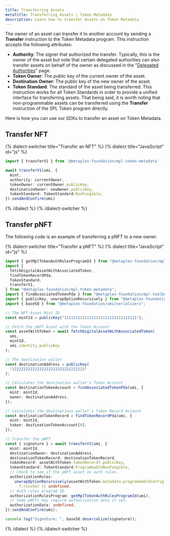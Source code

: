 ```yaml
---
title: Transferring Assets
metaTitle: Transferring Assets | Token Metadata
description: Learn how to transfer Assets on Token Metadata
---
```


The owner of an asset can transfer it to another account by sending a **Transfer** instruction to the Token Metadata program. This instruction accepts the following attributes:

- **Authority**: The signer that authorized the transfer. Typically, this is the owner of the asset but note that certain delegated authorities can also transfer assets on behalf of the owner as discussed in the "[Delegated Authorities](/token-metadata/delegates)" page.
- **Token Owner**: The public key of the current owner of the asset.
- **Destination Owner**: The public key of the new owner of the asset.
- **Token Standard**: The standard of the asset being transferred. This instruction works for all Token Standards in order to provide a unified interface for transferring assets. That being said, it is worth noting that non-programmable assets can be transferred using the **Transfer** instruction of the SPL Token program directly.

Here is how you can use our SDKs to transfer an asset on Token Metadata.

## Transfer NFT

{% dialect-switcher title="Transfer an NFT" %}
{% dialect title="JavaScript" id="js" %}

```ts
import { transferV1 } from '@metaplex-foundation/mpl-token-metadata'

await transferV1(umi, {
  mint,
  authority: currentOwner,
  tokenOwner: currentOwner.publicKey,
  destinationOwner: newOwner.publicKey,
  tokenStandard: TokenStandard.NonFungible,
}).sendAndConfirm(umi)
```

{% /dialect %}
{% /dialect-switcher %}

## Transfer pNFT

The following code is an example of transferring a pNFT to a new owner.

{% dialect-switcher title="Transfer a pNFT" %}
{% dialect title="JavaScript" id="js" %}

```ts
import { getMplTokenAuthRulesProgramId } from "@metaplex-foundation/mpl-candy-machine";
import {
  fetchDigitalAssetWithAssociatedToken,
  findTokenRecordPda,
  TokenStandard,
  transferV1,
} from "@metaplex-foundation/mpl-token-metadata";
import { findAssociatedTokenPda } from "@metaplex-foundation/mpl-toolbox";
import { publicKey, unwrapOptionRecursively } from "@metaplex-foundation/umi";
import { base58 } from "@metaplex-foundation/umi/serializers";

// The NFT Asset Mint ID
const mintId = publicKey("11111111111111111111111111111111");

// Fetch the pNFT Asset with the Token Account
const assetWithToken = await fetchDigitalAssetWithAssociatedToken(
  umi,
  mintId,
  umi.identity.publicKey
);

// The destination wallet
const destinationAddress = publicKey(
  "22222222222222222222222222222222"
);

// Calculates the destination wallet's Token Account
const destinationTokenAccount = findAssociatedTokenPda(umi, {
  mint: mintId,
  owner: destinationAddress,
});

// Calculates the destinations wallet's Token Record Account
const destinationTokenRecord = findTokenRecordPda(umi, {
  mint: mintId,
  token: destinationTokenAccount[0],
});

// Transfer the pNFT
const { signature } = await transferV1(umi, {
  mint: mintId,
  destinationOwner: destinationAddress,
  destinationTokenRecord: destinationTokenRecord,
  tokenRecord: assetWithToken.tokenRecord?.publicKey,
  tokenStandard: TokenStandard.ProgrammableNonFungible,
  // Check to see if the pNFT asset as auth rules.
  authorizationRules:
    unwrapOptionRecursively(assetWithToken.metadata.programmableConfig)
      ?.ruleSet || undefined,
  // Auth rules program ID
  authorizationRulesProgram: getMplTokenAuthRulesProgramId(umi),
  // Some pNFTs may require authorization data if set.
  authorizationData: undefined,
}).sendAndConfirm(umi);

console.log("Signature: ", base58.deserialize(signature));
```
{% /dialect %}
{% /dialect-switcher %}